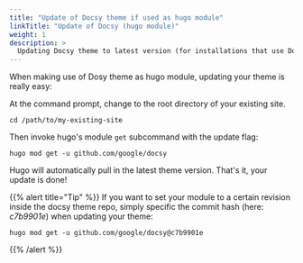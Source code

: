```yaml
---
title: "Update of Docsy theme if used as hugo module"
linkTitle: "Update of Docsy (hugo module)"
weight: 1
description: >
  Updating Docsy theme to latest version (for installations that use Docsy theme as **hugo module**).
---
```


When making use of Dosy theme as hugo module, updating your theme is really easy:

At the command prompt, change to the root directory of your existing site.

```
cd /path/to/my-existing-site
```

Then invoke hugo's module `get` subcommand with the update flag:

```
hugo mod get -u github.com/google/docsy
```

Hugo will automatically pull in the latest theme version. That's it, your update is done!


{{% alert title="Tip" %}}
If you want to set your module to a certain revision inside the docsy theme repo, simply specific the commit hash (here: _c7b9901e_) when updating your theme:

```
hugo mod get -u github.com/google/docsy@c7b9901e
```
{{% /alert %}}

